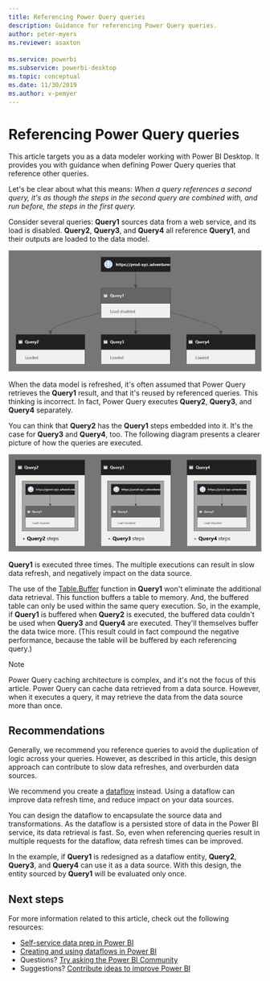 ```yaml
---
title: Referencing Power Query queries
description: Guidance for referencing Power Query queries.
author: peter-myers
ms.reviewer: asaxton

ms.service: powerbi
ms.subservice: powerbi-desktop
ms.topic: conceptual
ms.date: 11/30/2019
ms.author: v-pemyer
---
```


# Referencing Power Query queries

This article targets you as a data modeler working with Power BI Desktop. It provides you with guidance when defining Power Query queries that reference other queries.

Let's be clear about what this means: _When a query references a second query, it's as though the steps in the second query are combined with, and run before, the steps in the first query._

Consider several queries: **Query1** sources data from a web service, and its load is disabled. **Query2**, **Query3**, and **Query4** all reference **Query1**, and their outputs are loaded to the data model.

![Diagram showing the Query Dependencies view, displaying queries described in the previous paragraph.](media/power-query-referenced-queries/query-dependencies-web-service.png)

When the data model is refreshed, it's often assumed that Power Query retrieves the **Query1** result, and that it's reused by referenced queries. This thinking is incorrect. In fact, Power Query executes **Query2**, **Query3**, and **Query4** separately.

You can think that **Query2** has the **Query1** steps embedded into it. It's the case for **Query3** and **Query4**, too. The following diagram presents a clearer picture of how the queries are executed.

![Diagram showing a modified version of the Query Dependencies view, displaying Query 2, Query 3, and Query 4.](media/power-query-referenced-queries/query-dependencies-web-service-concept.png)

**Query1** is executed three times. The multiple executions can result in slow data refresh, and negatively impact on the data source.

The use of the [Table.Buffer](/powerquery-m/table-buffer) function in **Query1** won't eliminate the additional data retrieval. This function buffers a table to memory. And, the buffered table can only be used within the same query execution. So, in the example, if **Query1** is buffered when **Query2** is executed, the buffered data couldn't be used when **Query3** and **Query4** are executed. They'll themselves buffer the data twice more. (This result could in fact compound the negative performance, because the table will be buffered by each referencing query.)

> [!NOTE]
> Power Query caching architecture is complex, and it's not the focus of this article. Power Query can cache data retrieved from a data source. However, when it executes a query, it may retrieve the data from the data source more than once.

## Recommendations

Generally, we recommend you reference queries to avoid the duplication of logic across your queries. However, as described in this article, this design approach can contribute to slow data refreshes, and overburden data sources.

We recommend you create a [dataflow](../transform-model/dataflows/dataflows-introduction-self-service.md) instead. Using a dataflow can improve data refresh time, and reduce impact on your data sources.

You can design the dataflow to encapsulate the source data and transformations. As the dataflow is a persisted store of data in the Power BI service, its data retrieval is fast. So, even when referencing queries result in multiple requests for the dataflow, data refresh times can be improved.

In the example, if **Query1** is redesigned as a dataflow entity, **Query2**, **Query3**, and **Query4** can use it as a data source. With this design, the entity sourced by **Query1** will be evaluated only once.

## Next steps

For more information related to this article, check out the following resources:

- [Self-service data prep in Power BI](../transform-model/dataflows/dataflows-introduction-self-service.md)
- [Creating and using dataflows in Power BI](../transform-model/dataflows/dataflows-create.md)
- Questions? [Try asking the Power BI Community](https://community.powerbi.com/)
- Suggestions? [Contribute ideas to improve Power BI](https://ideas.powerbi.com/)